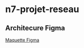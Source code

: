 # n7-projet-reseau

## Architecure Figma

[Maquette Figma](https://www.figma.com/file/b7xy9bIjHuaDB5alhV0iat/Projet-R%C3%A9seau?node-id=0%3A1)
